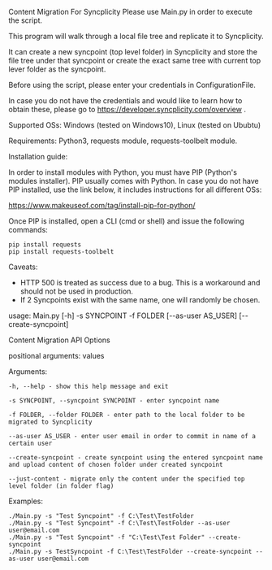 Content Migration For Syncplicity Please use Main.py in order to execute the script.

This program will walk through a local file tree and replicate it to Syncplicity.

It can create a new syncpoint (top level folder) in Syncplicity and store the file tree under that syncpoint or create the exact same tree with current top lever folder as the syncpoint.

Before using the script, please enter your credentials in ConfigurationFile.

In case you do not have the credentials and would like to learn how to obtain these, please go to https://developer.syncplicity.com/overview .

Supported OSs: Windows (tested on Windows10), Linux (tested on Ububtu)

Requirements: Python3, requests module, requests-toolbelt module.

Installation guide:

In order to install modules with Python, you must have PIP (Python's modules installer).
PIP usually comes with Python.
In case you do not have PIP installed, use the link below, it includes instructions for all different OSs:

https://www.makeuseof.com/tag/install-pip-for-python/

Once PIP is installed, open a CLI (cmd or shell) and issue the following commands:

    pip install requests
    pip install requests-toolbelt

Caveats:

* HTTP 500 is treated as success due to a bug. This is a workaround and should not be used in production.
* If 2 Syncpoints exist with the same name, one will randomly be chosen.

usage: Main.py [-h] -s SYNCPOINT -f FOLDER [--as-user AS_USER] [--create-syncpoint]

Content Migration API Options

positional arguments: values

Arguments:

    -h, --help - show this help message and exit

    -s SYNCPOINT, --syncpoint SYNCPOINT - enter syncpoint name

    -f FOLDER, --folder FOLDER - enter path to the local folder to be migrated to Syncplicity

    --as-user AS_USER - enter user email in order to commit in name of a certain user

    --create-syncpoint - create syncpoint using the entered syncpoint name and upload content of chosen folder under created syncpoint

    --just-content - migrate only the content under the specified top level folder (in folder flag)

Examples:

    ./Main.py -s "Test Syncpoint" -f C:\Test\TestFolder
    ./Main.py -s "Test Syncpoint" -f C:\Test\TestFolder --as-user user@email.com
    ./Main.py -s "Test Syncpoint" -f "C:\Test\Test Folder" --create-syncpoint
    ./Main.py -s TestSyncpoint -f C:\Test\TestFolder --create-syncpoint --as-user user@email.com

